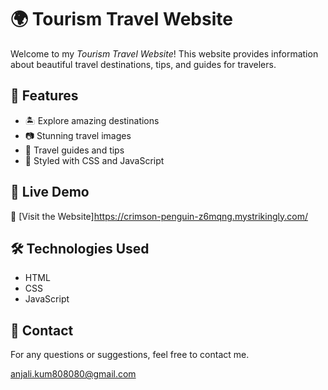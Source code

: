 # 🌍 Tourism Travel Website  

Welcome to my *Tourism Travel Website*! This website provides information about beautiful travel destinations, tips, and guides for travelers.  

## 📌 Features  
- 🏝 Explore amazing destinations  
- 📷 Stunning travel images  
- 📜 Travel guides and tips  
- 🎨 Styled with CSS and JavaScript  

## 🚀 Live Demo  
🔗 [Visit the Website]https://crimson-penguin-z6mqng.mystrikingly.com/  

## 🛠 Technologies Used  
- HTML  
- CSS  
- JavaScript  

## 📩 Contact  
For any questions or suggestions, feel free to contact me.  

anjali.kum808080@gmail.com
